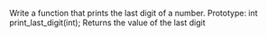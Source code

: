 Write a function that prints the last digit of a number. Prototype: int print_last_digit(int); Returns the value of the last digit

